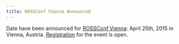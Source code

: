 ```yaml
---
title: ROSSConf Vienna Announced
---
```


Date have been announced for [ROSSConf Vienna][s]: April 25th, 2015 in Vienna,
Austria. [Registration][reg] for the event is open.

[s]: http://www.rossconf.io
[reg]: https://www.eventbrite.co.uk/e/ross-conf-tickets-16138980124
